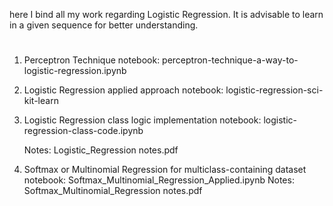 here I bind all my work regarding Logistic Regression.
It is advisable to learn in a given sequence for better understanding.
#
1. Perceptron Technique
   notebook: perceptron-technique-a-way-to-logistic-regression.ipynb

2. Logistic Regression applied approach
   notebook: logistic-regression-sci-kit-learn

3. Logistic Regression class logic implementation
   notebook: logistic-regression-class-code.ipynb

   Notes: Logistic_Regression notes.pdf

5. Softmax or Multinomial Regression for multiclass-containing dataset
   notebook: Softmax_Multinomial_Regression_Applied.ipynb
   Notes: Softmax_Multinomial_Regression notes.pdf


